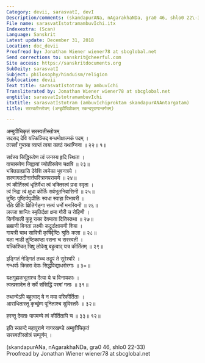 ```yaml
---
Category: devii, sarasvatI, devI
Description/comments: (skandapurANa, nAgarakhaNDa, gra0 46, shlo0 22\-33)
File name: sarasvatIstotramambuvIchi.itx
Indexextra: (Scan)
Language: Sanskrit
Latest update: December 31, 2018
Location: doc_devii
Proofread by: Jonathan Wiener wiener78 at sbcglobal.net
Send corrections to: sanskrit@cheerful.com
Site access: https://sanskritdocuments.org
SubDeity: sarasvatI
Subject: philosophy/hinduism/religion
Sublocation: devii
Text title: sarasvatIstotram by ambuvIchi
Transliterated by: Jonathan Wiener wiener78 at sbcglobal.net
engtitle: sarasvatIstotramambuvIchi
itxtitle: sarasvatIstotram (ambuvIchiproktam skandapurANAntargatam)
title: सरस्वतीस्तोत्रम् (अम्बुवीचिप्रोक्तम् स्कन्दपुराणान्तर्गतम्)

---
```

  
 अम्बुवीचिकृतं सरस्वतीस्तोत्रम्   
सदसद् देवि यत्किञ्चिद् बन्धमोक्षात्मकं पदम् ।   
तत्सर्वं गुप्तया व्याप्तं त्वया काष्ठं यथाग्निना ॥ २२॥ १॥  
  
सर्वस्य सिद्धिरूपेण त्वं जनस्य हृदि स्थिता ।   
वाचारूपेण जिह्वायां ज्योतीरूपेण चक्षषि ॥ २३॥   
भक्तिग्राह्यासि देवेशि त्वमेका भुवनत्रये ।   
शरणागतदीनार्त्तपरित्राणपरायणे ॥ २४॥   
त्वं कीर्तिस्त्वं धृतिर्मेधा त्वं भक्तिस्त्वं प्रभा स्मृता ।   
त्वं निद्रा त्वं क्षुधा कीर्तिः सर्वभूतनिवासिनी ॥ २५॥   
तुष्टिः पुष्टिर्वपुःप्रीतिः स्वधा स्वाहा विभावरी ।   
रतिः प्रीतिः क्षितिर्गङ्गा सत्यं धर्मो मनस्विनी ॥ २६॥   
लज्जा शान्तिः स्मृतिर्दक्षा क्षमा गौरी च रोहिणी ।   
सिनीवाली कुहू राका देवमाता दितिस्तथा ॥ २७॥   
ब्रह्माणी विनता लक्ष्मीः कद्रूर्दाक्षायणी शिवा ।   
गायत्री चाथ सावित्री कृषिर्वृष्टिः श्रुतिः कला ॥ २८॥   
बला नाडी तुष्टिकाष्ठा रसना च सरस्वती ।   
यत्किश्चित् त्रिषु लोकेषु बहुत्वाद् यत्र कीर्तितम् ॥ २९॥  
  
इङ्गितं नेङ्गितं तच्च तद्रूपं ते सुरेश्वरि ।  
गन्धर्वाः किन्नरा देवाः सिद्धविद्याधरोरगाः ॥ ३०॥  
  
यक्षगुह्यकभूताश्च दैत्या ये च विनायकाः ।  
त्वत्प्रसादेन ते सर्वे संसिद्धिं परमां गताः ॥ ३१॥  
  
तथान्येऽपि बहुत्वाद् ये न मया परिकीर्तिताः ।  
आराधितास्तु कृच्छ्रेण पूनिताश्च सुविस्तरैः ॥ ३२॥  
  
हरन्तु देवताः पापमन्ये त्वं कीर्तितापि च ॥ ३३॥ १२॥  
  
इति स्कान्दे महापुराणे नागरखण्डे अम्बुवीचिकृतं  
                  सरस्वतीस्तोत्रं सम्पूर्णम् ।  
  
(skandapurANa, nAgarakhaNDa, gra0 46, shlo0 22-33)   
Proofread by Jonathan Wiener wiener78 at sbcglobal.net  
  
